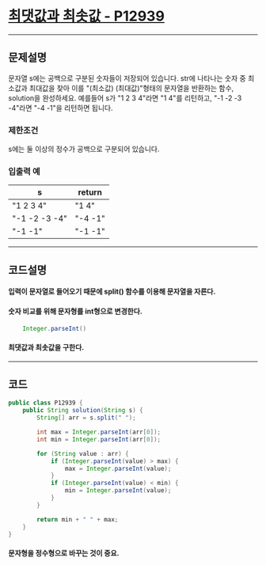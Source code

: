 # [최댓값과 최솟값 - P12939](https://school.programmers.co.kr/learn/courses/30/lessons/12939)

----

## 문제설명

문자열 s에는 공백으로 구분된 숫자들이 저장되어 있습니다. str에 나타나는 숫자 중 최소값과 최대값을 찾아 이를 "(최소값) (최대값)"형태의 문자열을 반환하는 함수, solution을 완성하세요.
예를들어 s가 "1 2 3 4"라면 "1 4"를 리턴하고, "-1 -2 -3 -4"라면 "-4 -1"을 리턴하면 됩니다.

### 제한조건

s에는 둘 이상의 정수가 공백으로 구분되어 있습니다.

### 입출력 예

| s             | return  |
|---------------|---------|
| "1 2 3 4"     | "1 4"   |
| "-1 -2 -3 -4" | "-4 -1" |
| "-1 -1"       | "-1 -1" |

----

## 코드설명

#### 입력이 문자열로 들어오기 때문에 split() 함수를 이용해 문자열을 자른다.

#### 숫자 비교를 위해 문자형를 int형으로 변경한다.

```` java
    Integer.parseInt()
````

#### 최댓값과 최솟값을 구한다.

----

## 코드

```` java
public class P12939 {
    public String solution(String s) {
        String[] arr = s.split(" ");

        int max = Integer.parseInt(arr[0]);
        int min = Integer.parseInt(arr[0]);

        for (String value : arr) {
            if (Integer.parseInt(value) > max) {
                max = Integer.parseInt(value);
            }
            if (Integer.parseInt(value) < min) {
                min = Integer.parseInt(value);
            }
        }

        return min + " " + max;
    }
}
````

#### 문자형을 정수형으로 바꾸는 것이 중요.
